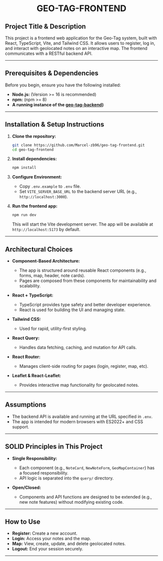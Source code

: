 <p align="center">
    <h1 align="center">GEO-TAG-FRONTEND</h1>
</p>

## Project Title & Description

This project is a frontend web application for the Geo-Tag system, built with React, TypeScript, Vite, and Tailwind CSS. It allows users to register, log in, and interact with geolocated notes on an interactive map. The frontend communicates with a RESTful backend API.

---

## Prerequisites & Dependencies

Before you begin, ensure you have the following installed:

- **Node.js:** (Version >= 16 is recommended)
- **npm:** (npm >= 8)
- **A running instance of the [geo-tag-backend](https://github.com/Marcel-zb96/geo-tag-backend))**

---

## Installation & Setup Instructions

1. **Clone the repository:**

    ```bash
    git clone https://github.com/Marcel-zb96/geo-tag-frontend.git
    cd geo-tag-frontend
    ```

2. **Install dependencies:**

    ```bash
    npm install
    ```

3. **Configure Environment:**

    - Copy `.env.example` to `.env` file.
    - Set `VITE_SERVER_BASE_URL` to the backend server URL (e.g., `http://localhost:3000`).

4. **Run the frontend app:**

    ```bash
    npm run dev
    ```
    This will start the Vite development server. The app will be available at `http://localhost:5173` by default.

---

## Architectural Choices

- **Component-Based Architecture:**
    - The app is structured around reusable React components (e.g., forms, map, header, note cards).
    - Pages are composed from these components for maintainability and scalability.

- **React + TypeScript:**
    - TypeScript provides type safety and better developer experience.
    - React is used for building the UI and managing state.

- **Tailwind CSS:**
    - Used for rapid, utility-first styling.

- **React Query:**
    - Handles data fetching, caching, and mutation for API calls.

- **React Router:**
    - Manages client-side routing for pages (login, register, map, etc).

- **Leaflet & React-Leaflet:**
    - Provides interactive map functionality for geolocated notes.

---

## Assumptions

- The backend API is available and running at the URL specified in `.env`.
- The app is intended for modern browsers with ES2022+ and CSS support.

---

## SOLID Principles in This Project

- **Single Responsibility:**
    - Each component (e.g., `NoteCard`, `NewNoteForm`, `GeoMapContainer`) has a focused responsibility.
    - API logic is separated into the `query/` directory.

- **Open/Closed:**
    - Components and API functions are designed to be extended (e.g., new note features) without modifying existing code.

---


## How to Use

- **Register:** Create a new account.
- **Login:** Access your notes and the map.
- **Map:** View, create, update, and delete geolocated notes.
- **Logout:** End your session securely.

---
